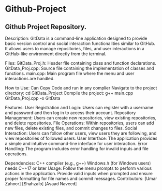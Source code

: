 # Github-Project
Github Project Repository.
--------------------
Description:
GitData is a command-line application designed to provide basic version control and social interaction functionalities similar to GitHub. It allows users to manage repositories, files, and user interactions in a GitHub-like environment directly from the terminal.

Files:
GitData_Proj.h: Header file containing class and function declarations.
GitData_Proj.cpp: Source file containing the implementation of classes and functions.
main.cpp: Main program file where the menu and user interactions are handled.

How to Use:
Can Copy Code and run in any complier
Navigate to the project directory: cd GitData_Project
Compile the project: g++ main.cpp GitData_Proj.cpp -o GitData


Features:
User Registration and Login: Users can register with a username and password and then log in to access their account.
Repository Management: Users can create new repositories, view existing repositories, and delete repositories.
File Operations: Within repositories, users can add new files, delete existing files, and commit changes to files.
Social Interaction: Users can follow other users, view users they are following, and view repositories of followed users.
User Interface: The application provides a simple and intuitive command-line interface for user interaction.
Error Handling: The program includes error handling for invalid inputs and file operations.

Dependencies:
C++ compiler (e.g., g++)
Windows.h (for Windows users)
needs C++17 or later
Usage:
Follow the menu prompts to perform various actions in the application.
Provide valid inputs when prompted and ensure proper formatting for file names and commit messages.
Contributors:
[Umar Zahoor]
[Shahzaib]
[Asaad Naveed]
